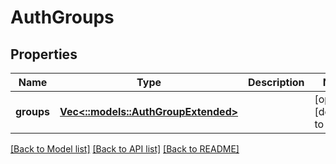 # AuthGroups

## Properties
Name | Type | Description | Notes
------------ | ------------- | ------------- | -------------
**groups** | [**Vec<::models::AuthGroupExtended>**](AuthGroupExtended.md) |  | [optional] [default to null]

[[Back to Model list]](../README.md#documentation-for-models) [[Back to API list]](../README.md#documentation-for-api-endpoints) [[Back to README]](../README.md)


